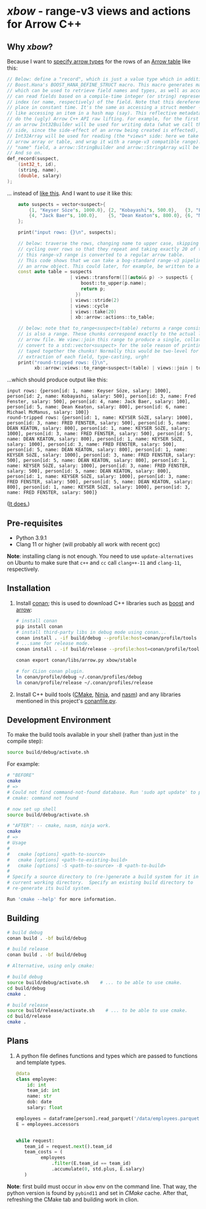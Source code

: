 # _xbow_ - range-v3 views and actions for Arrow C++

## Why _xbow_?

Because I want to [specify arrow types](examples/print_schema.cpp) for the rows of an
[Arrow table](https://arrow.apache.org/docs/cpp/tables.html) like this:

```cpp
// Below: define a "record", which is just a value type which in addition wraps
// Boost.Hana's BOOST_HANA_DEFINE_STRUCT macro. This macro generates machinery
// which can be used to retrieve field names and types, as well as accessors that
// can read fields based on a compile-time integer (or string) representing the
// index (or name, respectively) of the field. Note that this dereferencing takes
// place in constant time. It's the same as accessing a struct member - it is *not*
// like accessing an item in a hash map (say). This reflective metadata is sufficient
// do the (ugly) Arrow C++ API raw lifting. For example, for the first field,
// an arrow Int32Builder will be used for writing data (what we call the *action*
// side, since the side-effect of an arrow being created is effected), and a
// Int32Array will be used for reading (the *views* side: here we take an regular
// arrow array or table, and wrap it with a range-v3 compatible range). For the
// "name" field, a arrow::StringBuilder and arrow::StringArray will be used, respectively.
// And so on.
def_record(suspect,
    (int32_t, id),
    (string, name),
    (double, salary)
);
```

... instead of [like this](https://arrow.apache.org/docs/cpp/examples/row_columnar_conversion.html). And
I want to _use_ it like this:

```cpp
    auto suspects = vector<suspect>{
        {1, "Keyser Söze"s, 1000.0}, {2, "Kobayashi"s, 500.0},   {3, "Fred Fenster"s, 500.0},
        {4, "Jack Baer"s, 100.0},    {5, "Dean Keaton"s, 800.0}, {6, "Michael McManus"s, 100.0},
    };

    print("input rows: {}\n", suspects);

    // below: traverse the rows, changing name to upper case, skipping every other element,
    // cycling over rows so that they repeat and taking exactly 20 of these rows, and finally
    // this range-v3 range is converted to a regular arrow table.
    // This code shows that we can take a bog-standard range-v3 pipeline and convert it to
    // an arrow object. This could later, for example, be written to a parquet file (WIP).
    const auto table = suspects 
                       | views::transform([](auto&& p) -> suspect& {
                           boost::to_upper(p.name);
                           return p;
                         })
                       | views::stride(2)  
                       | views::cycle 
                       | views::take(20) 
                       | xb::arrow::actions::to_table;

    // below: note that to_range<suspect>(table) returns a range consisting of chunks, each of which
    // is also a range. These chunks correspond exactly to the actual low-level chunks in the
    // arrow file. We view::join this range to produce a single, collated range, which we then
    // convert to a std::vector<suspect> for the sole reason of printing. Note how easily we
    // taped together the chunks! Normally this would be two-level for loop involving laborious
    // extraction of each field, type-casting, urgh!
    print("round-tripped rows: {}\n",
          xb::arrow::views::to_range<suspect>(table) | views::join | to<vector<suspect>>);
```
...which should produce output like this:

```
input rows: {person[id: 1, name: Keyser Söze, salary: 1000], person[id: 2, name: Kobayashi, salary: 500], person[id: 3, name: Fred Fenster, salary: 500], person[id: 4, name: Jack Baer, salary: 100], person[id: 5, name: Dean Keaton, salary: 800], person[id: 6, name: Michael McManus, salary: 100]}
round-tripped rows: {person[id: 1, name: KEYSER SöZE, salary: 1000], person[id: 3, name: FRED FENSTER, salary: 500], person[id: 5, name: DEAN KEATON, salary: 800], person[id: 1, name: KEYSER SöZE, salary: 1000], person[id: 3, name: FRED FENSTER, salary: 500], person[id: 5, name: DEAN KEATON, salary: 800], person[id: 1, name: KEYSER SöZE, salary: 1000], person[id: 3, name: FRED FENSTER, salary: 500], person[id: 5, name: DEAN KEATON, salary: 800], person[id: 1, name: KEYSER SöZE, salary: 1000], person[id: 3, name: FRED FENSTER, salary: 500], person[id: 5, name: DEAN KEATON, salary: 800], person[id: 1, name: KEYSER SöZE, salary: 1000], person[id: 3, name: FRED FENSTER, salary: 500], person[id: 5, name: DEAN KEATON, salary: 800], person[id: 1, name: KEYSER SöZE, salary: 1000], person[id: 3, name: FRED FENSTER, salary: 500], person[id: 5, name: DEAN KEATON, salary: 800], person[id: 1, name: KEYSER SöZE, salary: 1000], person[id: 3, name: FRED FENSTER, salary: 500]}
```

([It does.](examples/table_example.cpp))

## Pre-requisites

- Python 3.9.1
- Clang 11 or higher (will probably all work with recent gcc)

**Note**: installing clang is not enough. You need to use `update-alternatives` on Ubuntu to make sure that `c++`
and `cc` call `clang++-11` and `clang-11`, respectively.

## Installation

1. Install [conan](https://conan.io/); this is used to download C++ libraries such as
   [boost](https://www.boost.org/) and [arrow](https://github.com/apache/arrow/tree/master/cpp):
    ```bash
    # install conan 
    pip install conan
    # install third-party libs in debug mode using conan...
    conan install . -if build/debug --profile:host=conan/profile/tools --profile:build=conan/profile/debug --build missing
    # ...same for release mode.
    conan install . -if build/release --profile:host=conan/profile/tools --profile:build=conan/profile/release --build missing
   
    conan export conan/libs/arrow.py xbow/stable
   
    # for CLion conan plugin.
    ln conan/profile/debug ~/.conan/profiles/debug
    ln conan/profile/release ~/.conan/profiles/release
    ```
2. Install C++ build tools ([CMake](https://cmake.org/), [Ninja](https://ninja-build.org/), and
   [nasm](https://www.nasm.us/)) and any libraries mentioned in this project's
   [conanfile.py](./conanfile.py).

## Development Environment

To make the build tools available in your shell (rather than just in the compile step):

```bash
source build/debug/activate.sh
```

For example:

```bash
# "BEFORE"
cmake
# =>
# Could not find command-not-found database. Run 'sudo apt update' to populate it.
# cmake: command not found

# now set up shell
source build/debug/activate.sh 

# "AFTER": -- cmake, nasm, ninja work.
cmake
# =>
# Usage
# 
#   cmake [options] <path-to-source>
#   cmake [options] <path-to-existing-build>
#   cmake [options] -S <path-to-source> -B <path-to-build>
# 
# Specify a source directory to (re-)generate a build system for it in the
# current working directory.  Specify an existing build directory to
# re-generate its build system.

Run 'cmake --help' for more information.
```

## Building

```bash
# build debug
conan build . -bf build/debug

# build release
conan build . -bf build/debug

# Alternative, using only cmake:

# build debug
source build/debug/activate.sh    # ... to be able to use cmake.
cd build/debug
cmake .

# build release
source build/release/activate.sh    # ... to be able to use cmake.
cd build/release
cmake .
```

## Plans

1. A python file defines functions and types which are passed to functions and template types.
   ```python
   @data
   class employee:
       id: int
       team_id: int
       name: str
       dob: date
       salary: float
   
   employees = dataframe[person].read_parquet('/data/employees.parquet')
   E = employees.accessors
   
   
   while request:
      team_id = request.next().team_id
      team_costs = (
            employees
                .filter(E.team_id == team_id)
                .accumulate(0, std.plus, E.salary)
      )
   ```

**Note**: first build must occur in `xbow` env on the command line. That way, the python version is found by `pybind11`
and set in _CMake_ cache. After that, refreshing the CMake tab and building work in clion.